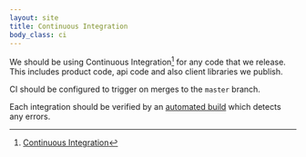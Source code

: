 ```yaml
---
layout: site
title: Continuous Integration
body_class: ci
---
```


We should be using Continuous Integration[^1] for any code that we release. This includes product code, api code and also client libraries we publish. 

CI should be configured to trigger on merges to the `master` branch.

Each integration should be verified by an [automated build](builds.html) which detects any errors. 

[^1]: [Continuous Integration](http://martinfowler.com/articles/continuousIntegration.html) 

